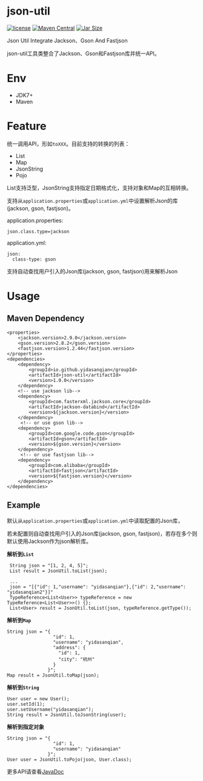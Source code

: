 # json-util
[![license](https://img.shields.io/github/license/mashape/apistatus.svg)](https://github.com/yidasanqian/json-util/blob/master/LICENSE)
[![Maven Central](https://img.shields.io/badge/maven--central-1.0.0-blue.svg)](http://search.maven.org/#search%7Cga%7C1%7Ca%3A%22json-util%22)
[![Jar Size](https://img.shields.io/badge/jar--size-14.07k-blue.svg)](http://repo1.maven.org/maven2/io/github/yidasanqian/json-util/1.0.0/)

Json Util Integrate Jackson、Gson And Fastjson

json-util工具类整合了Jackson、Gson和Fastjson库并统一API。

# Env
- JDK7+
- Maven

# Feature
统一调用API，形如`toXXX`。目前支持的转换的列表：
- List
- Map
- JsonString
- Pojo

List支持泛型，JsonString支持指定日期格式化，支持对象和Map的互相转换。

支持从`application.properties`或`application.yml`中设置解析Json的库(jackson, gson, fastjson)。

application.properties:
```
json.class.type=jackson
```
application.yml:
```
json:
  class-type: gson
```

支持自动查找用户引入的Json库(jackson, gson, fastjson)用来解析Json

# Usage
## Maven Dependency
```
<properties>
    <jackson.version>2.9.0</jackson.version>
    <gson.version>2.8.2</gson.version>
    <fastjson.version>1.2.44</fastjson.version>
</properties>
<dependencies>
    <dependency>
        <groupId>io.github.yidasanqian</groupId>
        <artifactId>json-util</artifactId>
        <version>1.0.0</version>
    </dependency>
    <!-- use jackson lib-->
    <dependency>
        <groupId>com.fasterxml.jackson.core</groupId>
        <artifactId>jackson-databind</artifactId>
        <version>${jackson.version}</version>          
    </dependency>
     <!-- or use gson lib-->
    <dependency>
        <groupId>com.google.code.gson</groupId>
        <artifactId>gson</artifactId>
        <version>${gson.version}</version>     
    </dependency>
     <!-- or use fastjson lib-->
    <dependency>
        <groupId>com.alibaba</groupId>
        <artifactId>fastjson</artifactId>
        <version>${fastjson.version}</version>      
    </dependency>
</dependencies>
```

## Example 

默认从`application.properties`或`application.yml`中读取配置的Json库，

若未配置则自动查找用户引入的Json库(jackson, gson, fastjson)，若存在多个则默认使用Jackson作为json解析库。


**解析到`List`**
```
 String json = "[1, 2, 4, 5]";
 List result = JsonUtil.toList(json);
 
 ...
 json = "[{"id": 1,"username": "yidasanqian"},{"id": 2,"username": "yidasanqian2"}]"
 TypeReference<List<User>> typeReference = new TypeReference<List<User>>() {};
 List<User> result = JsonUtil.toList(json, typeReference.getType());
```

**解析到`Map`**
```
String json = "{
                 "id": 1,
                 "username": "yidasanqian",
                 "address": {
                   "id": 1,
                   "city": "杭州"
                 }
               }";
Map result = JsonUtil.toMap(json);
```

**解析到`String`**
```
User user = new User();
user.setId(1);
user.setUsername("yidasanqian");
String result = JsonUtil.toJsonString(user);
```

**解析到指定对象**
```
String json = "{
                 "id": 1,
                 "username": "yidasanqian"
               }";
User user = JsonUtil.toPojo(json, User.class);
```

更多API请查看[JavaDoc](JavaDoc/index.html)